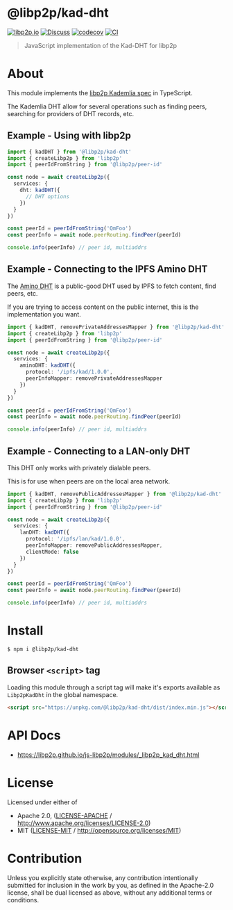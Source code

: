 # @libp2p/kad-dht

[![libp2p.io](https://img.shields.io/badge/project-libp2p-yellow.svg?style=flat-square)](http://libp2p.io/)
[![Discuss](https://img.shields.io/discourse/https/discuss.libp2p.io/posts.svg?style=flat-square)](https://discuss.libp2p.io)
[![codecov](https://img.shields.io/codecov/c/github/libp2p/js-libp2p.svg?style=flat-square)](https://codecov.io/gh/libp2p/js-libp2p)
[![CI](https://img.shields.io/github/actions/workflow/status/libp2p/js-libp2p/main.yml?branch=main\&style=flat-square)](https://github.com/libp2p/js-libp2p/actions/workflows/main.yml?query=branch%3Amain)

> JavaScript implementation of the Kad-DHT for libp2p

# About

<!--

!IMPORTANT!

Everything in this README between "# About" and "# Install" is automatically
generated and will be overwritten the next time the doc generator is run.

To make changes to this section, please update the @packageDocumentation section
of src/index.js or src/index.ts

To experiment with formatting, please run "npm run docs" from the root of this
repo and examine the changes made.

-->

This module implements the [libp2p Kademlia spec](https://github.com/libp2p/specs/blob/master/kad-dht/README.md) in TypeScript.

The Kademlia DHT allow for several operations such as finding peers, searching for providers of DHT records, etc.

## Example - Using with libp2p

```TypeScript
import { kadDHT } from '@libp2p/kad-dht'
import { createLibp2p } from 'libp2p'
import { peerIdFromString } from '@libp2p/peer-id'

const node = await createLibp2p({
  services: {
    dht: kadDHT({
      // DHT options
    })
  }
})

const peerId = peerIdFromString('QmFoo')
const peerInfo = await node.peerRouting.findPeer(peerId)

console.info(peerInfo) // peer id, multiaddrs
```

## Example - Connecting to the IPFS Amino DHT

The [Amino DHT](https://blog.ipfs.tech/2023-09-amino-refactoring/) is a public-good DHT used by IPFS to fetch content, find peers, etc.

If you are trying to access content on the public internet, this is the implementation you want.

```TypeScript
import { kadDHT, removePrivateAddressesMapper } from '@libp2p/kad-dht'
import { createLibp2p } from 'libp2p'
import { peerIdFromString } from '@libp2p/peer-id'

const node = await createLibp2p({
  services: {
    aminoDHT: kadDHT({
      protocol: '/ipfs/kad/1.0.0',
      peerInfoMapper: removePrivateAddressesMapper
    })
  }
})

const peerId = peerIdFromString('QmFoo')
const peerInfo = await node.peerRouting.findPeer(peerId)

console.info(peerInfo) // peer id, multiaddrs
```

## Example - Connecting to a LAN-only DHT

This DHT only works with privately dialable peers.

This is for use when peers are on the local area network.

```TypeScript
import { kadDHT, removePublicAddressesMapper } from '@libp2p/kad-dht'
import { createLibp2p } from 'libp2p'
import { peerIdFromString } from '@libp2p/peer-id'

const node = await createLibp2p({
  services: {
    lanDHT: kadDHT({
      protocol: '/ipfs/lan/kad/1.0.0',
      peerInfoMapper: removePublicAddressesMapper,
      clientMode: false
    })
  }
})

const peerId = peerIdFromString('QmFoo')
const peerInfo = await node.peerRouting.findPeer(peerId)

console.info(peerInfo) // peer id, multiaddrs
```

# Install

```console
$ npm i @libp2p/kad-dht
```

## Browser `<script>` tag

Loading this module through a script tag will make it's exports available as `Libp2pKadDht` in the global namespace.

```html
<script src="https://unpkg.com/@libp2p/kad-dht/dist/index.min.js"></script>
```

# API Docs

- <https://libp2p.github.io/js-libp2p/modules/_libp2p_kad_dht.html>

# License

Licensed under either of

- Apache 2.0, ([LICENSE-APACHE](LICENSE-APACHE) / <http://www.apache.org/licenses/LICENSE-2.0>)
- MIT ([LICENSE-MIT](LICENSE-MIT) / <http://opensource.org/licenses/MIT>)

# Contribution

Unless you explicitly state otherwise, any contribution intentionally submitted for inclusion in the work by you, as defined in the Apache-2.0 license, shall be dual licensed as above, without any additional terms or conditions.
